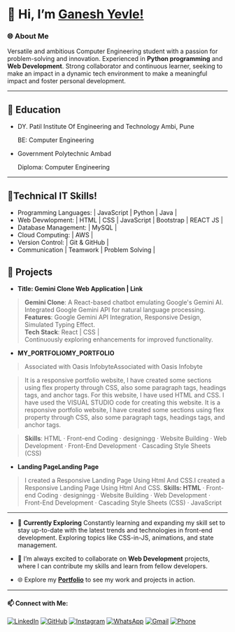 # 👋 Hi, I’m [Ganesh Yevle!](https://ganeshyevle.github.io/MY_PORTFOLIO/)

### 🌐 About Me

Versatile and ambitious Computer Engineering student with a passion for problem-solving and innovation. Experienced in **Python programming** and **Web Development**. Strong collaborator and continuous learner, seeking to make an impact in a dynamic tech environment to make a meaningful impact and foster personal development.

---
## 💞️ Education
- DY. Patil Institute Of Engineering and Technology Ambi, Pune
  
  BE: Computer Engineering
- Government Polytechnic Ambad
  
  Diploma: Computer Engineering

***

## 👀Technical IT Skills!
- Programming Languages: | JavaScript | Python | Java |
- Web Devwlopment: | HTML | CSS | JavaScript | Bootstrap | REACT JS |
- Database Management: | MySQL |
- Cloud Computing: | AWS |
- Version Control: | Git & GitHub |
- Communication | Teamwork | Problem Solving |
  
## 🚀 Projects

- **Title: Gemini Clone Web Application | Link**

> **Gemini Clone**: A React-based chatbot emulating Google's Gemini AI.\
> Integrated Google Gemini API for natural language processing.\
> **Features**: Google Gemini API Integration, Responsive Design, Simulated Typing Effect.\
> **Tech Stack**: React | CSS | \
> Continuously exploring enhancements for improved functionality.


- **MY_PORTFOLIOMY_PORTFOLIO**

> Associated with Oasis InfobyteAssociated with Oasis Infobyte

> It is a responsive portfolio website, I have created some sections using flex property through CSS, also some paragraph tags, headings tags, and anchor tags.
> For this website, I have used HTML and CSS.
> I have used the VISUAL STUDIO code for creating this website.
> It is a responsive portfolio website, I have created some sections using flex property through CSS, also some paragraph tags, headings tags, and anchor tags.

> **Skills**: HTML · Front-end Coding · designingg · Website Building · Web Development · Front-End Development · Cascading Style Sheets (CSS)


- **Landing PageLanding Page**

>I created a Responsive Landing Page Using Html And CSS.I created a Responsive Landing Page Using Html And CSS.
> **Skills: HTML** · Front-end Coding · designingg · Website Building · Web Development · Front-End Development · Cascading Style Sheets (CSS) · JavaScript

---
- 🚀 **Currently Exploring** Constantly learning and expanding my skill set to stay up-to-date with the latest trends and technologies in front-end development. Exploring topics like CSS-in-JS, animations, and state management.
  
- 💞️ I’m always excited to collaborate on **Web Development** projects, where I can contribute my skills and learn from fellow developers.
  
- 🌐 Explore my [**Portfolio**](https://ganeshyevle.github.io/MY_PORTFOLIO/) to see my work and projects in action.
---
#### 📫 Connect with Me:

[![LinkedIn](https://img.shields.io/badge/LinkedIn-Connect-blue)](https://www.linkedin.com/in/ganeshyevle/)
[![GitHub](https://img.shields.io/badge/GitHub-Follow-brightgreen)](https://github.com/ganeshyevle)
[![Instagram](https://img.shields.io/badge/Instagram-Follow-red)](https://www.instagram.com/ganesh_yevle9011/)
[![WhatsApp](https://img.shields.io/badge/WhatsApp-Chat-brightgreen)](https://wa.me/919011256915/?text=Hi%20Ganesh%2C%20Whatsup)
[![Gmail](https://img.shields.io/badge/Gmail-Contact-red)](mailto:ganeshyevle9011@gmail.com)
[![Phone](https://img.shields.io/badge/Phone-Call-brightgreen)](tel:+919011256915)

<!---
ganeshyevle/ganeshyevle is a ✨ special ✨ repository because its `README.md` (this file) appears on your GitHub profile.
You can click the Preview link to take a look at your changes.
--->
